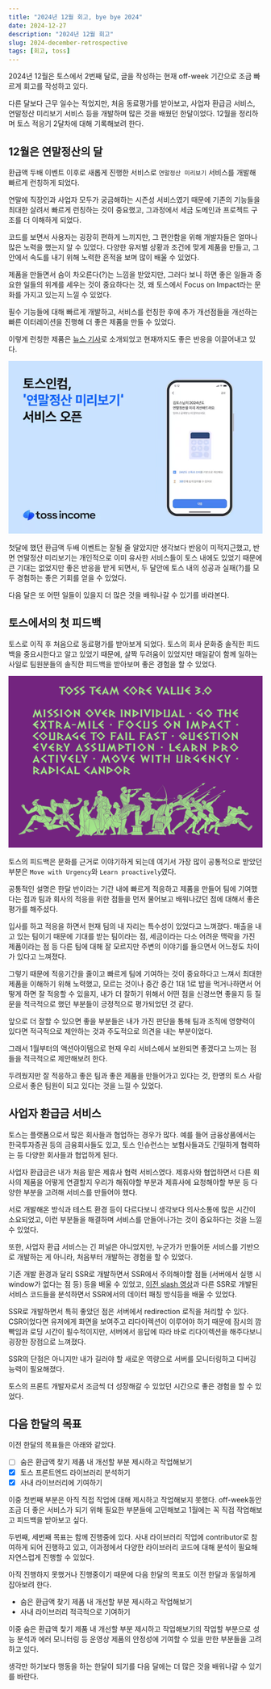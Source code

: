 ```yaml
---
title: "2024년 12월 회고, bye bye 2024"
date: 2024-12-27
description: "2024년 12월 회고"
slug: 2024-december-retrospective
tags: [회고, toss]
---
```


2024년 12월은 토스에서 2번째 달로, 글을 작성하는 현재 off-week 기간으로 조금 빠르게 회고를 작성하고 있다.

다른 달보다 근무 일수는 적었지만, 처음 동료평가를 받아보고, 사업자 환급금 서비스, 연말정산 미리보기 서비스 등을 개발하며 많은 것을 배웠던 한달이었다.
12월을 정리하며 토스 적응기 2달차에 대해 기록해보려 한다.

## 12월은 연말정산의 달

환급액 두배 이벤트 이후로 새롭게 진행한 서비스로 `연말정산 미리보기` 서비스를 개발해 빠르게 런칭하게 되었다.

연말에 직장인과 사업자 모두가 궁금해하는 시즌성 서비스였기 때문에 기존의 기능들을 최대한 살려서 빠르게 런칭하는 것이 중요했고, 그과정에서 세금 도메인과 프로젝트 구조를 더 이해하게 되었다.

코드를 보면서 사용자는 굉장히 편하게 느끼지만, 그 편안함을 위해 개발자들은 얼마나 많은 노력을 했는지 알 수 있었다. 다양한 유저별 상황과 조건에 맞게 제품을 만들고, 그안에서 속도를 내기 위해 노력한 흔적을 보며 많이 배울 수 있었다.

제품을 만들면서 숨이 차오른다(?)는 느낌을 받았지만, 그러다 보니 하면 좋은 일들과 중요한 일들의 위계를 세우는 것이 중요하다는 것, 왜 토스에서 Focus on Impact라는 문화를 가지고 있는지 느낄 수 있었다.

필수 기능들에 대해 빠르게 개발하고, 서비스를 런칭한 후에 추가 개선점들을 개선하는 빠른 이터레이션을 진행해 더 좋은 제품을 만들 수 있었다.

이렇게 런칭한 제품은 [뉴스 기사](https://www.etnews.com/20241121000231)로 소개되었고 현재까지도 좋은 반응을 이끌어내고 있다.

![연말정산 미리보기 기사](annualSettlement.png)

첫달에 했던 환급액 두배 이벤트는 잘될 줄 알았지만 생각보다 반응이 미적지근했고, 반면 연말정산 미리보기는 개인적으로 이미 유사한 서비스들이 토스 내에도 있었기 때문에 큰 기대는 없었지만 좋은 반응을 받게 되면서, 두 달안에 토스 내의 성공과 실패(?)를 모두 경험하는 좋은 기회를 얻을 수 있었다.

다음 달은 또 어떤 일들이 있을지 더 많은 것을 배워나갈 수 있기를 바라본다.

## 토스에서의 첫 피드백

토스로 이직 후 처음으로 동료평가를 받아보게 되었다. 토스의 회사 문화중 솔직한 피드백을 중요시한다고 알고 있었기 때문에, 살짝 두려움이 있었지만 매일같이 함께 일하는 사일로 팀원분들의 솔직한 피드백을 받아보며 좋은 경험을 할 수 있었다.

![토스의 문화](toss-culture.png)

토스의 피드백은 문화를 근거로 이야기하게 되는데 여기서 가장 많이 공통적으로 받았던 부분은 `Move with Urgency`와 `Learn proactively`였다.

공통적인 설명은 한달 반이라는 기간 내에 빠르게 적응하고 제품을 만들어 팀에 기여했다는 점과 팀과 회사의 적응을 위한 점들을 먼저 물어보고 배워나갔던 점에 대해서 좋은 평가를 해주셨다.

입사를 하고 적응을 하면서 현재 팀의 내 자리는 특수성이 있었다고 느껴졌다. 매출을 내고 있는 팀이기 때문에 기대를 받는 팀이라는 점, 세금이라는 다소 어려운 맥락을 가진 제품이라는 점 등 다른 팀에 대해 잘 모르지만 주변의 이야기를 들으면서 어느정도 차이가 있다고 느껴졌다.

그렇기 때문에 적응기간을 줄이고 빠르게 팀에 기여하는 것이 중요하다고 느껴서 최대한 제품을 이해하기 위해 노력했고, 모르는 것이나 중간 중간 1대 1로 밥을 먹거나하면서 어떻게 하면 잘 적응할 수 있을지, 내가 더 잘하기 위해서 어떤 점을 신경쓰면 좋을지 등 질문을 적극적으로 했던 부분들이 긍정적으로 평가되었던 것 같다.

앞으로 더 잘할 수 있으면 좋을 부분들은 내가 가진 판단을 통해 팀과 조직에 영향력이 있다면 적극적으로 제안하는 것과 주도적으로 의견을 내는 부분이었다.

그래서 1월부터의 액션아이템으로 현재 우리 서비스에서 보완되면 좋겠다고 느끼는 점들을 적극적으로 제안해보려 한다.

두려웠지만 잘 적응하고 좋은 팀과 좋은 제품을 만들어가고 있다는 것, 한명의 토스 사람으로서 좋은 팀원이 되고 있다는 것을 느낄 수 있었다.

## 사업자 환급금 서비스

토스는 플랫폼으로서 많은 회사들과 협업하는 경우가 많다. 예를 들어 금융상품에서는 한국투자증권 등의 금융회사들도 있고, 토스 인슈런스는 보험사들과도 긴밀하게 협력하는 등 다양한 회사들과 협업하게 된다.

사업자 환급금은 내가 처음 맡은 제휴사 협력 서비스였다. 제휴사와 협업하면서 다른 회사의 제품을 어떻게 연결할지 우리가 해줘야할 부분과 제휴사에 요청해야할 부분 등 다양한 부분을 고려해 서비스를 만들어야 했다.

서로 개발해온 방식과 테스트 환경 등이 다르다보니 생각보다 의사소통에 많은 시간이 소요되었고, 이런 부분들을 해결하며 서비스를 만들어나가는 것이 중요하다는 것을 느낄 수 있었다.

또한, 사업자 환급 서비스는 긴 퍼널은 아니었지만, 누군가가 만들어둔 서비스를 기반으로 개발하는 게 아니라, 처음부터 개발하는 경험을 할 수 있었다.

기존 개발 환경과 달리 SSR로 개발하면서 SSR에서 주의해야할 점들 (서버에서 실행 시 window가 없다는 점 등) 등을 배울 수 있었고, [이전 slash 영상](https://www.youtube.com/watch?v=IKyA8BKxpXc)과 다른 SSR로 개발된 서비스 코드들을 분석하면서 SSR에서의 데이터 패칭 방식등을 배울 수 있었다.

SSR로 개발하면서 특히 좋았던 점은 서버에서 redirection 로직을 처리할 수 있다. CSR이었다면 유저에게 화면을 보여주고 리다이렉션이 이루어야 하기 때문에 잠시의 깜빡임과 로딩 시간이 필수적이지만, 서버에서 응답에 따라 바로 리다이렉션을 해주다보니 굉장한 장점으로 느껴졌다.

SSR의 단점은 아니지만 내가 길러야 할 새로운 역량으로 서버를 모니터링하고 디버깅 능력이 필요해졌다.

토스의 프론트 개발자로서 조금씩 더 성장해갈 수 있었던 시간으로 좋은 경험을 할 수 있었다.

## 다음 한달의 목표

이전 한달의 목표들은 아래와 같았다.

- [ ] 숨은 환급액 찾기 제품 내 개선할 부분 제시하고 작업해보기
- [x] 토스 프론트엔드 라이브러리 분석하기
- [x] 사내 라이브러리에 기여하기

이중 첫번째 부분은 아직 직접 작업에 대해 제시하고 작업해보지 못했다. off-week동안 조금 더 좋은 서비스가 되기 위해 필요한 부분들에 고민해보고 1월에는 꼭 직접 작업해보고 피드백을 받아보고 싶다.

두번째, 세번째 목표는 함께 진행중에 있다. 사내 라이브러리 작업에 contributor로 참여하게 되어 진행하고 있고, 이과정에서 다양한 라이브러리 코드에 대해 분석이 필요해 자연스럽게 진행할 수 있었다.

아직 진행하지 못했거나 진행중이기 때문에 다음 한달의 목표도 이전 한달과 동일하게 잡아보려 한다.

- 숨은 환급액 찾기 제품 내 개선할 부분 제시하고 작업해보기
- 사내 라이브러리 적극적으로 기여하기

이중 숨은 환급액 찾기 제품 내 개선할 부분 제시하고 작업해보기의 작업할 부분으로 성능 분석과 에러 모니터링 등 운영상 제품의 안정성에 기여할 수 있을 만한 부분들을 고려하고 있다.

생각만 하기보다 행동을 하는 한달이 되기를 다음 달에는 더 많은 것을 배워나갈 수 있기를 바란다.
